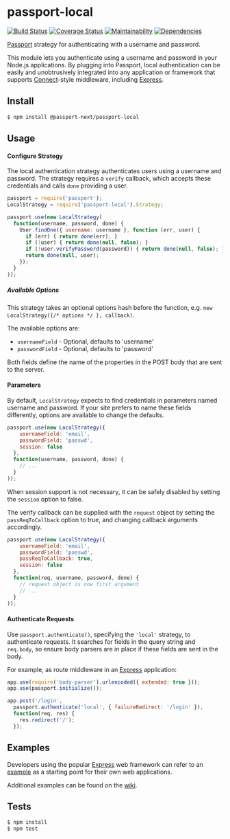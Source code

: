 # passport-local

[![Build Status](https://travis-ci.org/passport-next/passport-local.svg?branch=master)](https://travis-ci.org/passport-next/passport-local)
[![Coverage Status](https://coveralls.io/repos/github/passport-next/passport-local/badge.svg?branch=master)](https://coveralls.io/github/passport-next/passport-local?branch=master)
[![Maintainability](https://api.codeclimate.com/v1/badges/b7ff64d57f9f816260a3/maintainability)](https://codeclimate.com/github/passport-next/passport-local/maintainability)
[![Dependencies](https://david-dm.org/passport-next/passport-local.png)](https://david-dm.org/passport-next/passport-local)
<!--[![SAST](https://gitlab.com/passport-next/passport-local/badges/master/build.svg)](https://gitlab.com/passport-next/passport-local/badges/master/build.svg)-->


[Passport](http://passportjs.org/) strategy for authenticating with a username
and password.

This module lets you authenticate using a username and password in your Node.js
applications.  By plugging into Passport, local authentication can be easily and
unobtrusively integrated into any application or framework that supports
[Connect](http://www.senchalabs.org/connect/)-style middleware, including
[Express](http://expressjs.com/).

## Install

```bash
$ npm install @passport-next/passport-local
```

## Usage

#### Configure Strategy

The local authentication strategy authenticates users using a username and
password.  The strategy requires a `verify` callback, which accepts these
credentials and calls `done` providing a user.

```js
passport = require('passport');
LocalStrategy = require('passport-local').Strategy;

passport.use(new LocalStrategy(
  function(username, password, done) {
    User.findOne({ username: username }, function (err, user) {
      if (err) { return done(err); }
      if (!user) { return done(null, false); }
      if (!user.verifyPassword(password)) { return done(null, false); }
      return done(null, user);
    });
  }
));
```

##### Available Options

This strategy takes an optional options hash before the function, e.g. `new LocalStrategy({/* options */ }, callback)`.

The available options are:

* `usernameField` - Optional, defaults to 'username'
* `passwordField` - Optional, defaults to 'password'

Both fields define the name of the properties in the POST body that are sent to the server.

#### Parameters

By default, `LocalStrategy` expects to find credentials in parameters
named username and password. If your site prefers to name these fields
differently, options are available to change the defaults.

```js
passport.use(new LocalStrategy({
    usernameField: 'email',
    passwordField: 'passwd',
    session: false
  },
  function(username, password, done) {
    // ...
  }
));
```

When session support is not necessary, it can be safely disabled by
setting the `session` option to false.

The verify callback can be supplied with the `request` object by setting
the `passReqToCallback` option to true, and changing callback arguments
accordingly.

```js
passport.use(new LocalStrategy({
    usernameField: 'email',
    passwordField: 'passwd',
    passReqToCallback: true,
    session: false
  },
  function(req, username, password, done) {
    // request object is now first argument
    // ...
  }
));
```

#### Authenticate Requests

Use `passport.authenticate()`, specifying the `'local'` strategy, to
authenticate requests. It searches for fields in the query string and
`req.body`, so ensure body parsers are in place if these fields are
sent in the body.

For example, as route middleware in an [Express](http://expressjs.com/)
application:

```js
app.use(require('body-parser').urlencoded({ extended: true }));
app.use(passport.initialize());

app.post('/login', 
  passport.authenticate('local', { failureRedirect: '/login' }),
  function(req, res) {
    res.redirect('/');
  });
```

## Examples

Developers using the popular [Express](http://expressjs.com/) web framework can
refer to an [example](https://github.com/passport/express-4.x-local-example)
as a starting point for their own web applications.

Additional examples can be found on the [wiki](https://github.com/jaredhanson/passport-local/wiki/Examples).

## Tests

```bash
$ npm install
$ npm test
```
